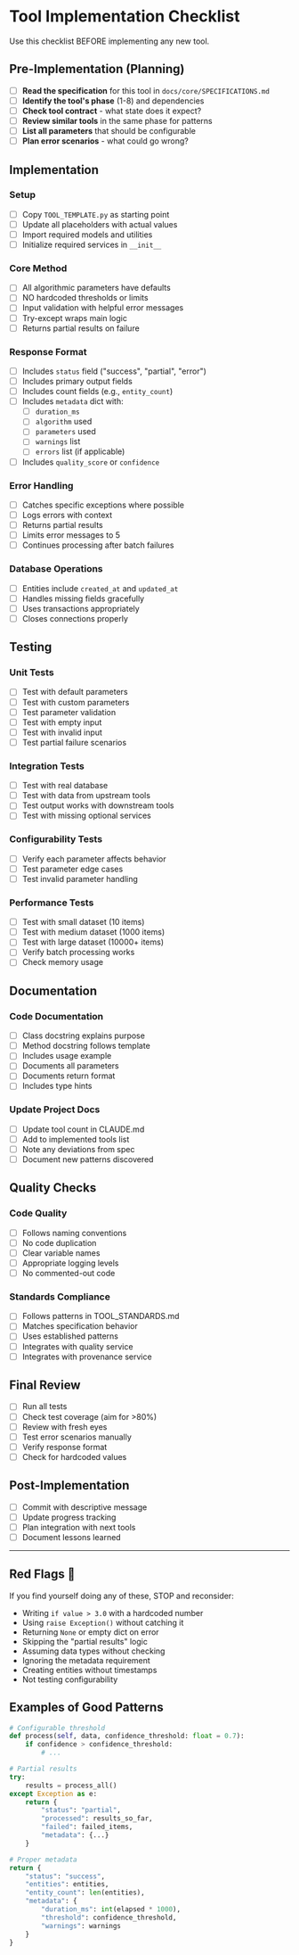 # Tool Implementation Checklist

Use this checklist BEFORE implementing any new tool.

## Pre-Implementation (Planning)

- [ ] **Read the specification** for this tool in `docs/core/SPECIFICATIONS.md`
- [ ] **Identify the tool's phase** (1-8) and dependencies
- [ ] **Check tool contract** - what state does it expect?
- [ ] **Review similar tools** in the same phase for patterns
- [ ] **List all parameters** that should be configurable
- [ ] **Plan error scenarios** - what could go wrong?

## Implementation

### Setup
- [ ] Copy `TOOL_TEMPLATE.py` as starting point
- [ ] Update all placeholders with actual values
- [ ] Import required models and utilities
- [ ] Initialize required services in `__init__`

### Core Method
- [ ] All algorithmic parameters have defaults
- [ ] NO hardcoded thresholds or limits
- [ ] Input validation with helpful error messages
- [ ] Try-except wraps main logic
- [ ] Returns partial results on failure

### Response Format
- [ ] Includes `status` field ("success", "partial", "error")
- [ ] Includes primary output fields
- [ ] Includes count fields (e.g., `entity_count`)
- [ ] Includes `metadata` dict with:
  - [ ] `duration_ms`
  - [ ] `algorithm` used
  - [ ] `parameters` used
  - [ ] `warnings` list
  - [ ] `errors` list (if applicable)
- [ ] Includes `quality_score` or `confidence`

### Error Handling
- [ ] Catches specific exceptions where possible
- [ ] Logs errors with context
- [ ] Returns partial results
- [ ] Limits error messages to 5
- [ ] Continues processing after batch failures

### Database Operations
- [ ] Entities include `created_at` and `updated_at`
- [ ] Handles missing fields gracefully
- [ ] Uses transactions appropriately
- [ ] Closes connections properly

## Testing

### Unit Tests
- [ ] Test with default parameters
- [ ] Test with custom parameters
- [ ] Test parameter validation
- [ ] Test with empty input
- [ ] Test with invalid input
- [ ] Test partial failure scenarios

### Integration Tests
- [ ] Test with real database
- [ ] Test with data from upstream tools
- [ ] Test output works with downstream tools
- [ ] Test with missing optional services

### Configurability Tests
- [ ] Verify each parameter affects behavior
- [ ] Test parameter edge cases
- [ ] Test invalid parameter handling

### Performance Tests
- [ ] Test with small dataset (10 items)
- [ ] Test with medium dataset (1000 items)
- [ ] Test with large dataset (10000+ items)
- [ ] Verify batch processing works
- [ ] Check memory usage

## Documentation

### Code Documentation
- [ ] Class docstring explains purpose
- [ ] Method docstring follows template
- [ ] Includes usage example
- [ ] Documents all parameters
- [ ] Documents return format
- [ ] Includes type hints

### Update Project Docs
- [ ] Update tool count in CLAUDE.md
- [ ] Add to implemented tools list
- [ ] Note any deviations from spec
- [ ] Document new patterns discovered

## Quality Checks

### Code Quality
- [ ] Follows naming conventions
- [ ] No code duplication
- [ ] Clear variable names
- [ ] Appropriate logging levels
- [ ] No commented-out code

### Standards Compliance
- [ ] Follows patterns in TOOL_STANDARDS.md
- [ ] Matches specification behavior
- [ ] Uses established patterns
- [ ] Integrates with quality service
- [ ] Integrates with provenance service

## Final Review

- [ ] Run all tests
- [ ] Check test coverage (aim for >80%)
- [ ] Review with fresh eyes
- [ ] Test error scenarios manually
- [ ] Verify response format
- [ ] Check for hardcoded values

## Post-Implementation

- [ ] Commit with descriptive message
- [ ] Update progress tracking
- [ ] Plan integration with next tools
- [ ] Document lessons learned

---

## Red Flags 🚩

If you find yourself doing any of these, STOP and reconsider:

- Writing `if value > 3.0` with a hardcoded number
- Using `raise Exception()` without catching it
- Returning `None` or empty dict on error
- Skipping the "partial results" logic
- Assuming data types without checking
- Ignoring the metadata requirement
- Creating entities without timestamps
- Not testing configurability

## Examples of Good Patterns

```python
# Configurable threshold
def process(self, data, confidence_threshold: float = 0.7):
    if confidence > confidence_threshold:
        # ...

# Partial results
try:
    results = process_all()
except Exception as e:
    return {
        "status": "partial",
        "processed": results_so_far,
        "failed": failed_items,
        "metadata": {...}
    }

# Proper metadata
return {
    "status": "success",
    "entities": entities,
    "entity_count": len(entities),
    "metadata": {
        "duration_ms": int(elapsed * 1000),
        "threshold": confidence_threshold,
        "warnings": warnings
    }
}
```